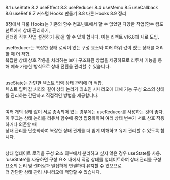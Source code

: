 8.1 useState
8.2 useEffect
8.3 useReducer
8.4 useMemo
8.5 useCallback
8.6 useRef
8.7 커스텀 Hooks 만둘기
8.8 다른 Hooks
8.9 정리


8장에서 다룰 Hooks는 기존의 함수 컴포넌트에서 할 수 없었던 다양한 작업(함수 컴포넌트에서 상태 관리하기, <br/>
렌더링 직후 작업 설정하기 등)을 할 수 있게 합니다. 이는 리액트 v16.8에 새로 도입. <br/>


useReducer는 복잡한 상태 로직이 있는 구성 요소와 여러 하위 값이 있는 상태를 처리할 때 더 적합. <br/>
복잡한 상태 상호 작용을 처리하는 보다 구조화된 방법을 제공하므로 리듀서 기능을 통해 예측 가능한 방식으로 상태 전환을 관리할 수 있습니다.<br/>
<br/>

useState는 간단한 텍스트 입력 상태 관리에 더 적합. <br/>
텍스트 입력 값 처리와 같이 상태 논리가 최소인 시나리오에 대해 기능 구성 요소의 상태를 관리하는 간단하고 직접적인 방법을 제공합니다.<br/>
<br/>

여러 개의 상태 값이 서로 종속되어 있는 경우에는 useReducer를 사용하는 것이 좋다. <br/>
이 후크는 상태 논리를 리듀서 함수에 중앙 집중화하여 여러 상태 변수가 서로 상호 작용하거나 의존할 때 <br/>
상태 관리를 단순화하여 복잡한 상태 관계를 더 쉽게 이해하고 유지 관리할 수 있도록 합니다.<br/>

<br/>
상태 업데이트 로직을 구성 요소 외부에서 분리하고 싶지 않은 경우 useState를 사용. <br/>
'useState'를 사용하면 구성 요소 내에서 직접 상태를 업데이트하여 상태 관리를 구성 요소의 논리 및 렌더링과 밀접하게 연결하여 유지할 수 있으므로 <br/>
더 간단한 상태 관리 시나리오에 적합할 수 있습니다.<br/>